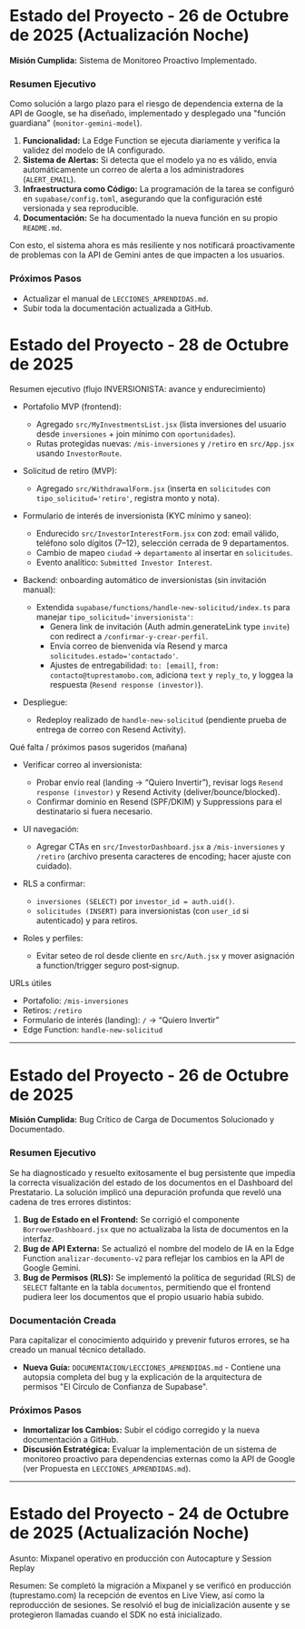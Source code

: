 # Estado del Proyecto - 26 de Octubre de 2025 (Actualización Noche)

**Misión Cumplida:** Sistema de Monitoreo Proactivo Implementado.

### Resumen Ejecutivo

Como solución a largo plazo para el riesgo de dependencia externa de la API de Google, se ha diseñado, implementado y desplegado una "función guardiana" (`monitor-gemini-model`).

1.  **Funcionalidad:** La Edge Function se ejecuta diariamente y verifica la validez del modelo de IA configurado. 
2.  **Sistema de Alertas:** Si detecta que el modelo ya no es válido, envía automáticamente un correo de alerta a los administradores (`ALERT_EMAIL`).
3.  **Infraestructura como Código:** La programación de la tarea se configuró en `supabase/config.toml`, asegurando que la configuración esté versionada y sea reproducible.
4.  **Documentación:** Se ha documentado la nueva función en su propio `README.md`.

Con esto, el sistema ahora es más resiliente y nos notificará proactivamente de problemas con la API de Gemini antes de que impacten a los usuarios.

### Próximos Pasos

*   Actualizar el manual de `LECCIONES_APRENDIDAS.md`.
*   Subir toda la documentación actualizada a GitHub.

# Estado del Proyecto - 28 de Octubre de 2025

Resumen ejecutivo (flujo INVERSIONISTA: avance y endurecimiento)

- Portafolio MVP (frontend):
  - Agregado `src/MyInvestmentsList.jsx` (lista inversiones del usuario desde `inversiones` + join mínimo con `oportunidades`).
  - Rutas protegidas nuevas: `/mis-inversiones` y `/retiro` en `src/App.jsx` usando `InvestorRoute`.

- Solicitud de retiro (MVP):
  - Agregado `src/WithdrawalForm.jsx` (inserta en `solicitudes` con `tipo_solicitud='retiro'`, registra monto y nota).

- Formulario de interés de inversionista (KYC mínimo y saneo):
  - Endurecido `src/InvestorInterestForm.jsx` con zod: email válido, teléfono solo dígitos (7–12), selección cerrada de 9 departamentos.
  - Cambio de mapeo `ciudad` → `departamento` al insertar en `solicitudes`.
  - Evento analítico: `Submitted Investor Interest`.

- Backend: onboarding automático de inversionistas (sin invitación manual):
  - Extendida `supabase/functions/handle-new-solicitud/index.ts` para manejar `tipo_solicitud='inversionista'`:
    - Genera link de invitación (Auth admin.generateLink type `invite`) con redirect a `/confirmar-y-crear-perfil`.
    - Envía correo de bienvenida vía Resend y marca `solicitudes.estado='contactado'`.
    - Ajustes de entregabilidad: `to: [email]`, `from: contacto@tuprestamobo.com`, adiciona `text` y `reply_to`, y loggea la respuesta (`Resend response (investor)`).

- Despliegue:
  - Redeploy realizado de `handle-new-solicitud` (pendiente prueba de entrega de correo con Resend Activity).

Qué falta / próximos pasos sugeridos (mañana)

- Verificar correo al inversionista:
  - Probar envío real (landing → “Quiero Invertir”), revisar logs `Resend response (investor)` y Resend Activity (deliver/bounce/blocked).
  - Confirmar dominio en Resend (SPF/DKIM) y Suppressions para el destinatario si fuera necesario.

- UI navegación:
  - Agregar CTAs en `src/InvestorDashboard.jsx` a `/mis-inversiones` y `/retiro` (archivo presenta caracteres de encoding; hacer ajuste con cuidado).

- RLS a confirmar:
  - `inversiones (SELECT)` por `investor_id = auth.uid()`.
  - `solicitudes (INSERT)` para inversionistas (con `user_id` si autenticado) y para retiros.

- Roles y perfiles:
  - Evitar seteo de rol desde cliente en `src/Auth.jsx` y mover asignación a function/trigger seguro post‑signup.

URLs útiles

- Portafolio: `/mis-inversiones`
- Retiros: `/retiro`
- Formulario de interés (landing): `/` → “Quiero Invertir”
- Edge Function: `handle-new-solicitud`

---

# Estado del Proyecto - 26 de Octubre de 2025

**Misión Cumplida:** Bug Crítico de Carga de Documentos Solucionado y Documentado.

### Resumen Ejecutivo

Se ha diagnosticado y resuelto exitosamente el bug persistente que impedía la correcta visualización del estado de los documentos en el Dashboard del Prestatario. La solución implicó una depuración profunda que reveló una cadena de tres errores distintos:

1.  **Bug de Estado en el Frontend:** Se corrigió el componente `BorrowerDashboard.jsx` que no actualizaba la lista de documentos en la interfaz.
2.  **Bug de API Externa:** Se actualizó el nombre del modelo de IA en la Edge Function `analizar-documento-v2` para reflejar los cambios en la API de Google Gemini.
3.  **Bug de Permisos (RLS):** Se implementó la política de seguridad (RLS) de `SELECT` faltante en la tabla `documentos`, permitiendo que el frontend pudiera leer los documentos que el propio usuario había subido.

### Documentación Creada

Para capitalizar el conocimiento adquirido y prevenir futuros errores, se ha creado un manual técnico detallado.

*   **Nueva Guía:** `DOCUMENTACION/LECCIONES_APRENDIDAS.md` - Contiene una autopsia completa del bug y la explicación de la arquitectura de permisos "El Círculo de Confianza de Supabase".

### Próximos Pasos

*   **Inmortalizar los Cambios:** Subir el código corregido y la nueva documentación a GitHub.
*   **Discusión Estratégica:** Evaluar la implementación de un sistema de monitoreo proactivo para dependencias externas como la API de Google (ver Propuesta en `LECCIONES_APRENDIDAS.md`).

---

# Estado del Proyecto - 24 de Octubre de 2025 (Actualización Noche)

Asunto: Mixpanel operativo en producción con Autocapture y Session Replay

Resumen: Se completó la migración a Mixpanel y se verificó en producción (tuprestamo.com) la recepción de eventos en Live View, así como la reproducción de sesiones. Se resolvió el bug de inicialización ausente y se protegieron llamadas cuando el SDK no está inicializado.


